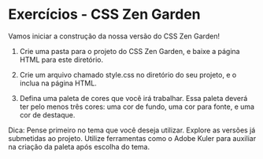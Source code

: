 # Exercícios - CSS Zen Garden

Vamos iniciar a construção da nossa versão do CSS Zen Garden! 

1. Crie uma pasta para o projeto do CSS Zen Garden, e baixe a página HTML para este diretório.  

2. Crie um arquivo chamado style.css no diretório do seu projeto, e o inclua na página HTML.   

3. Defina uma paleta de cores que você irá trabalhar. Essa paleta deverá ter pelo menos três cores: 
uma cor de fundo, uma cor para fonte, e uma cor de destaque.

Dica: Pense primeiro no tema que você deseja utilizar. Explore as versões já submetidas ao projeto.
Utilize ferramentas como o Adobe Kuler para auxiliar na criação da paleta após escolha do tema.

